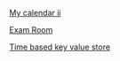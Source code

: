 [My calendar ii](https://leetcode.com/problems/my-calendar-ii/)

[Exam Room](https://leetcode.com/problems/exam-room/)

[Time based key value store](https://leetcode.com/problems/time-based-key-value-store/solution/)